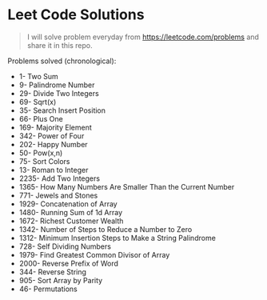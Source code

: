 # Leet Code Solutions

>I will solve problem everyday from https://leetcode.com/problems  and share it in this repo.

Problems solved (chronological):

- 1- Two Sum
- 9- Palindrome Number
- 29- Divide Two Integers
- 69- Sqrt(x)
- 35- Search Insert Position
- 66- Plus One
- 169- Majority Element
- 342- Power of Four
- 202- Happy Number
- 50- Pow(x,n)
- 75- Sort Colors
- 13- Roman to Integer
- 2235- Add Two Integers
- 1365- How Many Numbers Are Smaller Than the Current Number
- 771- Jewels and Stones
- 1929- Concatenation of Array
- 1480- Running Sum of 1d Array
- 1672- Richest Customer Wealth
- 1342- Number of Steps to Reduce a Number to Zero
- 1312- Minimum Insertion Steps to Make a String Palindrome
- 728- Self Dividing Numbers
- 1979- Find Greatest Common Divisor of Array
- 2000- Reverse Prefix of Word
- 344- Reverse String
- 905- Sort Array by Parity
- 46- Permutations